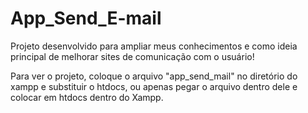 # App_Send_E-mail

Projeto desenvolvido para ampliar meus conhecimentos e como ideia principal de melhorar sites de comunicação com o usuário!

Para ver o projeto, coloque o arquivo "app_send_mail" no diretório do xampp e substituir o htdocs,
ou apenas pegar o arquivo dentro dele e colocar em htdocs dentro do Xampp.
